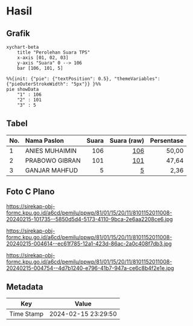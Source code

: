 # Hasil

## Grafik

```mermaid
xychart-beta
    title "Perolehan Suara TPS"
    x-axis [01, 02, 03]
    y-axis "Suara" 0 --> 106
    bar [106, 101, 5]
```

```mermaid
%%{init: {"pie": {"textPosition": 0.5}, "themeVariables": {"pieOuterStrokeWidth": "5px"}} }%%
pie showData
    "1" : 106
    "2" : 101
    "3" : 5
```

## Tabel

| No. | Nama Paslon    | Suara | Suara (raw) | Persentase |
|:--- |:-------------- | -----:| -----------:| ----------:|
| 1   | ANIES MUHAIMIN | 106   | [106][p-1]  | 50,00      |
| 2   | PRABOWO GIBRAN | 101   | [101][p-2]  | 47,64      |
| 3   | GANJAR MAHFUD  | 5     | [5][p-3]    | 2,36       |


[p-1]: https://github.com/gigit-pemilu/pemilu-2024-81-maluku/blob/main/pilpres/hitung-suara/sub/81-maluku/sub/01-maluku-tengah/sub/15-leihitu/sub/2011-hila/sub/008-tps/sub/paslon-1.txt
[p-2]: https://github.com/gigit-pemilu/pemilu-2024-81-maluku/blob/main/pilpres/hitung-suara/sub/81-maluku/sub/01-maluku-tengah/sub/15-leihitu/sub/2011-hila/sub/008-tps/sub/paslon-2.txt
[p-3]: https://github.com/gigit-pemilu/pemilu-2024-81-maluku/blob/main/pilpres/hitung-suara/sub/81-maluku/sub/01-maluku-tengah/sub/15-leihitu/sub/2011-hila/sub/008-tps/sub/paslon-3.txt

## Foto C Plano

https://sirekap-obj-formc.kpu.go.id/a6cd/pemilu/ppwp/81/01/15/20/11/8101152011008-20240215-101735--5850d5d4-5173-4110-9bca-2e6aa2208ce6.jpg

https://sirekap-obj-formc.kpu.go.id/a6cd/pemilu/ppwp/81/01/15/20/11/8101152011008-20240215-004614--ec61f785-12a1-423d-86ac-2a0c408f7db3.jpg

https://sirekap-obj-formc.kpu.go.id/a6cd/pemilu/ppwp/81/01/15/20/11/8101152011008-20240215-004754--4d7b1240-e796-41b7-947a-ce6c8b4f2e1e.jpg


## Metadata

| Key        | Value               |
| ---------- | ------------------- |
| Time Stamp | 2024-02-15 23:29:50 |



